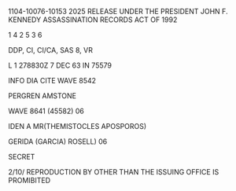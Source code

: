 1104-10076-10153 2025 RELEASE UNDER THE PRESIDENT JOHN F. KENNEDY ASSASSINATION RECORDS ACT OF 1992

1 4
2 5
3 6

DDP, CI, CI/CA, SAS 8, VR

L 1 278830Z 7 DEC 63 IN 75579

INFO DIA CITE WAVE 8542

PERGREN AMSTONE

WAVE 8641 (45582) 06

IDEN A MR(THEMISTOCLES APOSPOROS)

GERIDA (GARCIA) ROSELL) 06

SECRET

2/10/ REPRODUCTION BY OTHER THAN THE ISSUING OFFICE IS PROMIBITED

